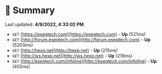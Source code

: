 # 📖 Summary
Last updated: **4/9/2022, 4:33:02 PM**

- `GET` [https://eseqtech.com](https://eseqtech.com) - **Up** (521ms)
- `GET` [http://forum.eseqtech.com](http://forum.eseqtech.com) - **Up** (5203ms)
- `GET` [http://hexp.net](http://hexp.net) - **Up** (215ms)
- `GET` [http://ws.hexp.net](http://ws.hexp.net) - **Up** (219ms)
- `GET` [http://eseqtech.com/infoline](http://eseqtech.com/infoline) - **Up** (455ms)

